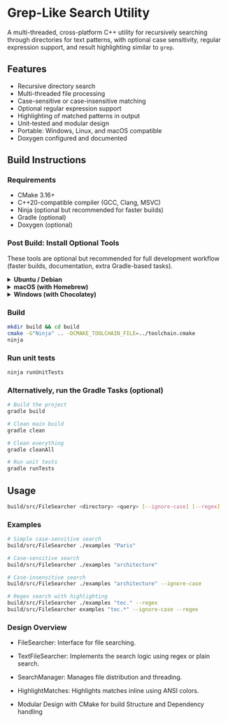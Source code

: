 # Grep-Like Search Utility

A multi-threaded, cross-platform C++ utility for recursively searching through directories for text patterns, with optional case sensitivity, regular expression support, and result highlighting similar to `grep`.

## Features

- Recursive directory search
- Multi-threaded file processing
- Case-sensitive or case-insensitive matching
- Optional regular expression support
- Highlighting of matched patterns in output
- Unit-tested and modular design
- Portable: Windows, Linux, and macOS compatible
- Doxygen configured and documented

## Build Instructions

### Requirements

- CMake 3.16+
- C++20-compatible compiler (GCC, Clang, MSVC)
- Ninja (optional but recommended for faster builds)
- Gradle (optional)
- Doxygen (optional)

### Post Build: Install Optional Tools

These tools are optional but recommended for full development workflow (faster builds, documentation, extra Gradle-based tasks).

<details>
<summary><strong> Ubuntu / Debian</strong></summary>

```bash
sudo apt-get update
sudo apt-get install ninja-build doxygen gradle
```

</details> <details> <summary><strong> macOS (with Homebrew)</strong></summary>

```bash
brew update
brew install ninja doxygen gradle
```

</details> <details> <summary><strong> Windows (with Chocolatey)</strong></summary>
Run Command Prompt or PowerShell as Administrator:

```bash
choco install ninja doxygen gradle
```
</details>

### Build

```bash
mkdir build && cd build
cmake -G"Ninja" .. -DCMAKE_TOOLCHAIN_FILE=../toolchain.cmake
ninja
```

### Run unit tests

```bash
ninja runUnitTests
```

### Alternatively, run the Gradle Tasks (optional)

```bash
# Build the project
gradle build

# Clean main build
gradle clean

# Clean everything
gradle cleanAll

# Run unit tests
gradle runTests

```

## Usage

```bash
build/src/FileSearcher <directory> <query> [--ignore-case] [--regex]
```

### Examples

```bash
# Simple case-sensitive search
build/src/FileSearcher ./examples "Paris"

# Case-sensitive search
build/src/FileSearcher ./examples "architecture"

# Case-insensitive search
build/src/FileSearcher ./examples "architecture" --ignore-case

# Regex search with highlighting
build/src/FileSearcher ./examples "tec." --regex
build/src/FileSearcher examples "tec.*" --ignore-case --regex
```

### Design Overview

- FileSearcher: Interface for file searching.

- TextFileSearcher: Implements the search logic using regex or plain search.

- SearchManager: Manages file distribution and threading.

- HighlightMatches: Highlights matches inline using ANSI colors.

- Modular Design with CMake for build Structure and Dependency handling
